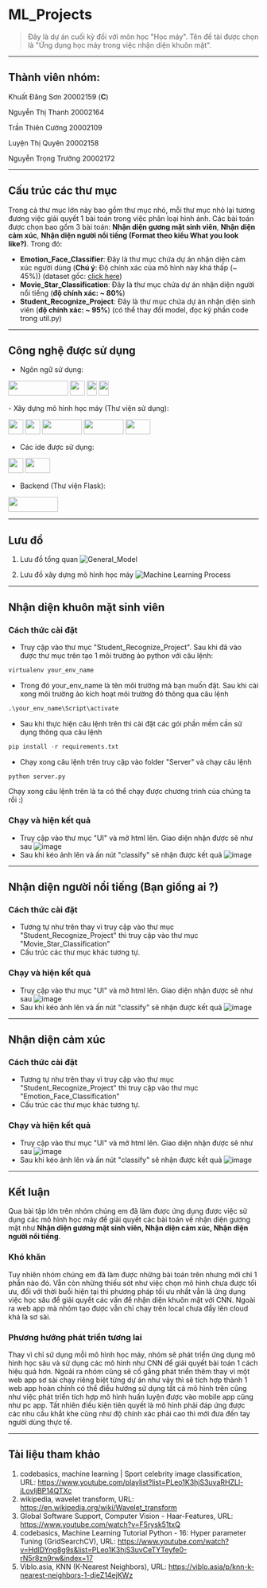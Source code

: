# ML_Projects
> Đây là dự án cuối kỳ đối với môn học "Học máy". Tên đề tài được chọn là "Ứng dụng học máy trong việc nhận diện khuôn mặt".
___
## Thành viên nhóm:
Khuất Đăng Sơn 20002159 (<b>C</b>)

Nguyễn Thị Thanh 20002164

Trần Thiên Cường 20002109

Luyện Thị Quyên 20002158

Nguyễn Trọng Trưởng 20002172
___
## Cấu trúc các thư mục
Trong cả thư mục lớn này bao gồm thư mục nhỏ, mỗi thư mục nhỏ lại tương đương việc giải quyết 1 bài toán trong việc phân loại hình ảnh. Các bài toán được chọn bao gồm 3 bài toán: **Nhận diện gương mặt sinh viên**, **Nhận diện cảm xúc**, **Nhận diện người nổi tiếng (Format theo kiểu What you look like?)**. Trong đó:
- <b>Emotion_Face_Classifier</b>: Đây là thư mục chứa dự án nhận diện cảm xúc người dùng (**Chú ý**: Độ chính xác của mô hình này khá thấp (~ 45%)) (dataset gốc: [click here](https://drive.google.com/drive/folders/1JShtGEyzQSp3Nq6vlx_sn-pDahCrK81e?usp=share_link))
- <b>Movie_Star_Classification</b>: Đây là thư mục chứa dự án nhận diện người nổi tiếng (**độ chính xác: ~ 80%**)
- <b>Student_Recognize_Project</b>: Đây là thư mục chứa dự án nhận diện sinh viên (**độ chính xác: ~ 95%**) (có thể thay đổi model, đọc kỹ phần code trong util.py)
___
## Công nghệ được sử dụng
- Ngôn ngữ sử dụng:
<p>
  <a>
      <img src="https://upload.wikimedia.org/wikipedia/commons/thumb/f/f8/Python_logo_and_wordmark.svg/1280px-Python_logo_and_wordmark.svg.png" height="30" width="120">
  </a>
  
   <a>
      <img src="https://upload.wikimedia.org/wikipedia/commons/thumb/6/61/HTML5_logo_and_wordmark.svg/2048px-HTML5_logo_and_wordmark.svg.png" height="30" width="30">
  </a>
  
  <a>
    <img src="https://upload.wikimedia.org/wikipedia/commons/thumb/d/d5/CSS3_logo_and_wordmark.svg/1200px-CSS3_logo_and_wordmark.svg.png" height="30" width="20">
  </a> 
  
  <a>
    <img src="https://upload.wikimedia.org/wikipedia/commons/thumb/d/d4/Javascript-shield.svg/1200px-Javascript-shield.svg.png" height="30" width="20">
  </a>
</p>
- Xây dựng mô hình học máy (Thư viện sử dụng): 
<p>
  <a>
      <img src="https://upload.wikimedia.org/wikipedia/commons/thumb/8/84/Matplotlib_icon.svg/1200px-Matplotlib_icon.svg.png" height="30" width="30">
  </a>

  <a>
      <img src="https://upload.wikimedia.org/wikipedia/commons/thumb/3/32/OpenCV_Logo_with_text_svg_version.svg/831px-OpenCV_Logo_with_text_svg_version.svg.png" height="30" width="30">
  </a>

  <a>
    <img src="https://upload.wikimedia.org/wikipedia/commons/thumb/3/31/NumPy_logo_2020.svg/2560px-NumPy_logo_2020.svg.png" height="30" width="80">
  </a>
  
   <a>
    <img src="https://upload.wikimedia.org/wikipedia/commons/thumb/e/ed/Pandas_logo.svg/2560px-Pandas_logo.svg.png" height="30" width="80">
  </a>
  
  <a>
    <img src="https://upload.wikimedia.org/wikipedia/commons/thumb/0/05/Scikit_learn_logo_small.svg/1200px-Scikit_learn_logo_small.svg.png" height="30" width="50">
  </a>
</p>

- Các ide được sử dụng:
<p>
  <a>
    <img src="https://upload.wikimedia.org/wikipedia/commons/thumb/9/9a/Visual_Studio_Code_1.35_icon.svg/2048px-Visual_Studio_Code_1.35_icon.svg.png" height="30" width="30">
  </a>
  
  <a>
    <img src="https://upload.wikimedia.org/wikipedia/commons/thumb/d/d0/Google_Colaboratory_SVG_Logo.svg/2560px-Google_Colaboratory_SVG_Logo.svg.png" height="30" width="50">
  </a>
</p>

- Backend (Thư viện Flask):
<p>
  <a>
    <img src="https://upload.wikimedia.org/wikipedia/commons/thumb/3/3c/Flask_logo.svg/1280px-Flask_logo.svg.png" height="30" width="100">
  </a>
</p>

___

## Lưu đồ

1. Lưu đồ tổng quan
![General_Model](https://github.com/Thefuckingdead/ML_Projects/assets/95278548/d1d84ae6-7f09-4b33-938b-d647654024f7)

2. Lưu đồ xây dựng mô hình học máy
![Machine Learning Process](https://github.com/Thefuckingdead/ML_Projects/assets/95278548/7051860b-61cd-4bb6-a0b4-70f6ffe8a3c9)
___
## Nhận diện khuôn mặt sinh viên
### Cách thức cài đặt
- Truy cập vào thư mục "Student_Recognize_Project". Sau khi đã vào được thư mục trên tạo 1 môi trường ảo python với câu lệnh:
```python
virtualenv your_env_name
```
- Trong đó your_env_name là tên môi trường mà bạn muốn đặt. Sau khi cài xong môi trường ảo kích hoạt môi trường đó thông qua câu lệnh
```python
.\your_env_name\Script\activate
```
- Sau khi thực hiện câu lệnh trên thì cài đặt các gói phần mềm cần sử dụng thông qua câu lệnh
```python
pip install -r requirements.txt
```
- Chạy xong câu lệnh trên truy cập vào folder "Server" và chạy câu lệnh
```python
python server.py
```
Chạy xong câu lệnh trên là ta có thể chạy được chương trình của chúng ta rồi :)
### Chạy và hiện kết quả
- Truy cập vào thư mục "UI" và mở html lên. Giao diện nhận được sẽ như sau
![image](https://github.com/Thefuckingdead/ML_Projects/assets/95278548/79def14e-3bb7-446f-8e76-95f1fe5b0db2)
- Sau khi kéo ảnh lên và ấn nút "classify" sẽ nhận được kết quả
![image](https://github.com/Thefuckingdead/ML_Projects/assets/95278548/00a3bba8-24ae-4411-b57e-9891b1af82b6)
___
## Nhận diện người nổi tiếng (Bạn giống ai ?)
### Cách thức cài đặt
- Tương tự như trên thay vì truy cập vào thư mục "Student_Recognize_Project" thì truy cập vào thư mục "Movie_Star_Classification"
- Cấu trúc các thư mục khác tương tự.
### Chạy và hiện kết quả
- Truy cập vào thư mục "UI" và mở html lên. Giao diện nhận được sẽ như sau
![image](https://github.com/Thefuckingdead/ML_Projects/assets/95278548/cd6c9763-f614-42ed-8d35-dd047605c5ce)
- Sau khi kéo ảnh lên và ấn nút "classify" sẽ nhận được kết quả
![image](https://github.com/Thefuckingdead/ML_Projects/assets/95278548/cad72ce0-5050-4cc2-b989-2713fac75158)
___
## Nhận diện cảm xúc
### Cách thức cài đặt
- Tương tự như trên thay vì truy cập vào thư mục "Student_Recognize_Project" thì truy cập vào thư mục "Emotion_Face_Classification"
- Cấu trúc các thư mục khác tương tự.
### Chạy và hiện kết quả
- Truy cập vào thư mục "UI" và mở html lên. Giao diện nhận được sẽ như sau
![image](https://github.com/Thefuckingdead/ML_Projects/assets/95278548/e6e70aef-5933-4616-9387-0f75dbe3590c)
- Sau khi kéo ảnh lên và ấn nút "classify" sẽ nhận được kết quả
![image](https://github.com/Thefuckingdead/ML_Projects/assets/95278548/6cf120a9-d0e8-46f7-97a8-5a14138e83b4)
___
## Kết luận
Qua bài tập lớn trên nhóm chúng em đã làm được ứng dụng được việc sử dụng các mô hình học máy để giải quyết các bài toán về nhận diện gương mặt như **Nhận diện gương mặt sinh viên, Nhận diện cảm xúc, Nhận diện người nổi tiếng**.
### Khó khăn
Tuy nhiên nhóm chúng em đã làm được những bài toán trên nhưng mới chỉ 1 phần nào đó. Vẫn còn những thiếu sót như việc chọn mô hình chưa được tối ưu, đối với thời buổi hiện tại thì phương pháp tối ưu nhất vẫn là ứng dụng việc học sâu để giải quyết các vấn đề nhận diện khuôn mặt với CNN. Ngoài ra web app mà nhóm tạo được vẫn chỉ chạy trên local chưa đẩy lên cloud khá là sơ sài.
### Phương hướng phát triển tương lai
Thay vì chỉ sử dụng mỗi mô hình học máy, nhóm sẽ phát triển ứng dụng mô hình học sâu và sử dụng các mô hình như CNN để giải quyết bài toán 1 cách hiệu quả hơn. Ngoải ra nhóm cũng sẽ cố gắng phát triển thêm thay vì một web app sơ sài chạy riêng biệt từng dự án như vậy thì sẽ tích hợp thành 1 web app hoàn chỉnh có thể điều hướng sử dụng tất cả mô hình trên cũng như việc phát triển tích hợp mô hình huấn luyện được vào mobile app cũng như pc app. Tất nhiên điều kiện tiên quyết là mô hình phải đáp ứng được các nhu cầu khắt khe cũng như độ chính xác phải cao thì mới đưa đến tay người dùng thực tế.
___
## Tài liệu tham khảo
1. codebasics, machine learning | Sport celebrity image classification, URL: https://www.youtube.com/playlist?list=PLeo1K3hjS3uvaRHZLl-jLovIjBP14QTXc
2. wikipedia, wavelet transform, URL: https://en.wikipedia.org/wiki/Wavelet_transform
3. Global Software Support, Computer Vision - Haar-Features, URL: https://www.youtube.com/watch?v=F5rysk51txQ
4. codebasics, Machine Learning Tutorial Python - 16: Hyper parameter Tuning (GridSearchCV), URL: https://www.youtube.com/watch?v=HdlDYng8g9s&list=PLeo1K3hjS3uvCeTYTeyfe0-rN5r8zn9rw&index=17
5. Viblo.asia, KNN (K-Nearest Neighbors), URL: https://viblo.asia/p/knn-k-nearest-neighbors-1-djeZ14ejKWz 
